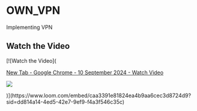 # OWN_VPN
Implementing VPN
## Watch the Video

[![Watch the Video](<div>
    <a href="https://www.loom.com/share/caa3391e81824ea4b9aa6cec3d8724d9">
      <p>New Tab - Google Chrome - 10 September 2024 - Watch Video</p>
    </a>
    <a href="https://www.loom.com/share/caa3391e81824ea4b9aa6cec3d8724d9">
      <img style="max-width:300px;" src="https://cdn.loom.com/sessions/thumbnails/caa3391e81824ea4b9aa6cec3d8724d9-6f3cfa85eecb50ad-full-play.gif">
    </a>
  </div>)](https://www.loom.com/embed/caa3391e81824ea4b9aa6cec3d8724d9?sid=dd814a14-4ed5-42e7-9ef9-f4a3f546c35c)
